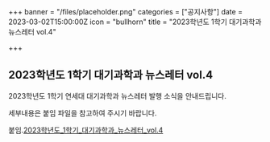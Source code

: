 +++
banner = "/files/placeholder.png"
categories = ["공지사항"]
date = 2023-03-02T15:00:00Z
icon = "bullhorn"
title = "2023학년도 1학기 대기과학과 뉴스레터 vol.4"

+++
## 2023학년도 1학기 대기과학과 뉴스레터 vol.4

2023학년도 1학기 연세대 대기과학과 뉴스레터 발행 소식을 안내드립니다.

세부내용은 붙임 파일을 참고하여 주시기 바랍니다.

붙임.[2023학년도_1학기_대기과학과_뉴스레터_vol.4](/files/2023-_1-_-_-_vol4.pdf)